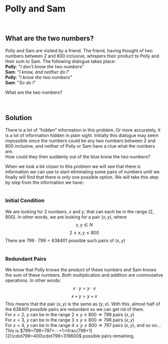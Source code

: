 # Polly and Sam
<br>

## What are the two numbers?

Polly and Sam are visited by a friend. The friend, having thought of two numbers between 2 and 800 inclusive, whispers their product to Polly and their sum to Sam. The following dialogue takes place:
<br>
**Polly**:     "_I don’t know the two numbers_"
<br>
**Sam**:      "_I know, and neither do I_"
<br>
**Polly**:     "_I know the two numbers_"
<br>
**Sam**:      "_So do I_"
<br>

What are the two numbers?

<br>

## Solution
There is a lot of “hidden” information in this problem. Or more accurately, it is a lot of information hidden in plain sight. 
Initially this dialogue may seem impossible since the numbers could be any two numbers between $2$ and $800$ inclusive, and neither of Polly or Sam have a clue what the numbers are. 
<br>
How could they then suddenly out of the blue know the two numbers?

When we look a bit closer to this problem we will see that there is information we can use to start eliminating some pairs of numbers 
until we finally will find that there is only one possible option. 
We will take this step by step from the information we have:
<br>
<br>

### Initial Condition
We are looking for $2$ numbers, $x$ and $y$, that can each be in the range $[2,800]$. In other words, we are looking for a pair 
$(x,y)$, where $$x,y∈N$$ $$2≤x,y≤800$$
There are $799\cdot799=638401$ possible such pairs of $(x,y)$
<br>
<br>

### Redundant Pairs
We know that Polly knows the product of these numbers and Sam knows the sum of these numbers. Both multiplication and addition are commutative operations. In other words: 
$$x\cdot y=y\cdot x$$
$$x+y=y+x$$
This means that the pair $(x,y)$ is the same as $(y,x)$. With this, almost half of the 638401 possible pairs are redundant so we can get rid of them. 
<br>
For $x=2$, $y$ can be in the range $2≤y≤800 ⇒799$ pairs $(x,y)$
<br>
For $x=3$, $y$ can be in the range $3≤y≤800 ⇒798$ pairs $(x,y)$
<br>
For $x=4$, $y$ can be in the range $4≤y≤800 ⇒797$ pairs $(x,y)$, and so on...
<br>
This is $799+798+797+⋯+1=\frac{799+1}{2}\cdot799=400\cdot799=319600$ possible pairs remaining. 

